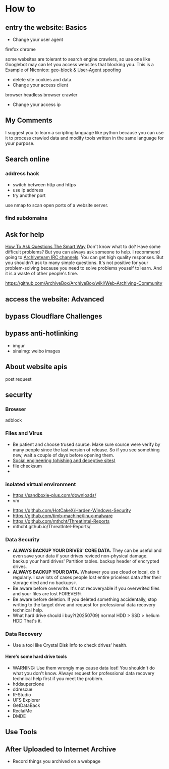 # How to

## entry the website: Basics

* Change your user agent

firefox chrome

some websites are tolerant to search engine crawlers, so use one like Googlebot may can let you access websites that blocking you. This is a Example of Niconico: [geo-block & User-Agent spoofing](https://mmaker.moe/2025/01/niconico-geo-block-user-agent-spoofing/)
* delete site cookies and data.
* Change your access client

browser
headless browser
crawler

* Change your access ip

## My Comments
I suggest you to learn a scripting language like python because you can use it to process crawled data and modify tools written in the same language for your purpose.
## Search online
### address hack
* switch between http and https
* use ip address
* try another port

use nmap to scan open ports of a website server.

### find subdomains

## Ask for help

[How To Ask Questions The Smart Way](http://www.catb.org/~esr/faqs/smart-questions.html)
Don't know what to do? Have some difficult problems? But you can always ask someone to help.
I recommend going to [Archiveteam IRC channels](https://wiki.archiveteam.org/index.php/Archiveteam:IRC). You can get high quality responses. But you shouldn't ask to many simple questions. It's not positive for your problem-solving because you need to solve problems youself to learn. And it is a waste of other people's time.

https://github.com/ArchiveBox/ArchiveBox/wiki/Web-Archiving-Community

## access the website: Advanced

## bypass Cloudflare Challenges

## bypass anti-hotlinking
* imgur
* sinaimg: weibo images

## About website apis

post request
###

## security

### Browser

adblock

### Files and Virus
* Be patient and choose trused source. Make sure source were verify by many people since the last version of release. So if you see something new, wait a couple of days before opening them.
* [Social engineering (phishing and deceptive sites)](https://developers.google.com/search/docs/monitor-debug/security/social-engineering)
* file checksum
* 

### isolated virtual environment
- https://sandboxie-plus.com/downloads/
- vm
* https://github.com/HotCakeX/Harden-Windows-Security
* https://github.com/timb-machine/linux-malware
* https://github.com/mthcht/ThreatIntel-Reports
* mthcht.github.io/ThreatIntel-Reports/

### Data Security
* **ALWAYS BACKUP YOUR DRIVES' CORE DATA.** They can be useful and even save your data if your drives reviced non-physical damage. backup your hard drives' Partition tables. backup header of encrypted drives.
* **ALWAYS BACKUP YOUR DATA.** Whatever you use cloud or local, do it regularly. I saw lots of cases people lost entire priceless data after their storage died and no backups💀.
* Be aware before overwrite. It's not recoveryable if you overwrited files and your files are lost FOREVER💀.
* Be aware before deletion. If you deleted something accidentally, stop writing to the target drive and request for professional data recovery technical help.
* What hard drive should i buy?(20250709) normal HDD > SSD > helium HDD That's it.
### Data Recovery
* Use a tool like Crystal Disk Info to check drives' health.
#### Here's some hard drive tools
* WARNING: Use them wrongly may cause data lost! You shouldn't do what you don't know. Always request for professional data recovery technical help first if you meet the problem.
* hddsuperclone
* ddrescue
* R-Studio
* UFS Explorer
* GetDataBack
* ReclaiMe
* DMDE
## Use Tools
## After Uploaded to Internet Archive
* Record things you archived on a webpage

